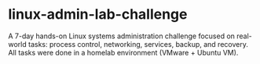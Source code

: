 # linux-admin-lab-challenge
A 7-day hands-on Linux systems administration challenge focused on real-world tasks: process control, networking, services, backup, and recovery. All tasks were done in a homelab environment (VMware + Ubuntu VM).
